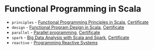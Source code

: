 # Functional Programming in Scala

* `principles` - [Functional Programming Principles in Scala](https://www.coursera.org/learn/progfun1), [Certificate](https://www.coursera.org/account/accomplishments/certificate/UFWEUJZ45X84)
* `design` - [Functional Program Design in Scala](https://www.coursera.org/learn/progfun2), [Certificate](https://www.coursera.org/account/accomplishments/certificate/FTULT3VGP8K2)
* `parallel` - [Parallel programming](https://www.coursera.org/learn/parprog1), [Certificate](https://www.coursera.org/account/accomplishments/certificate/PDV5PTUGD2DU)
* `spark` - [Big Data Analysis with Scala and Spark](https://www.coursera.org/learn/scala-spark-big-data), [Certificate](https://www.coursera.org/account/accomplishments/certificate/HDT86DQ4GF3T)
* `reactive` - [Programming Reactive Systems](https://www.edx.org/course/programming-reactive-systems)
